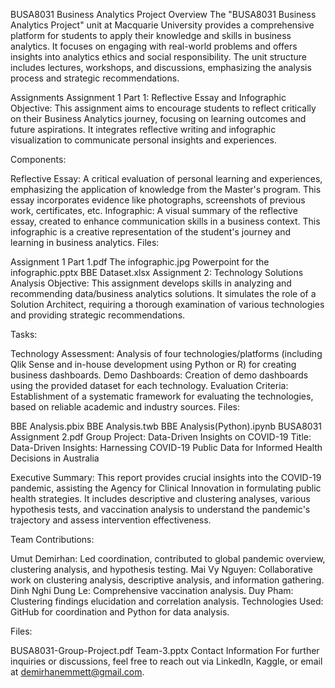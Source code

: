 BUSA8031 Business Analytics Project
Overview
The "BUSA8031 Business Analytics Project" unit at Macquarie University provides a comprehensive platform for students to apply their knowledge and skills in business analytics. It focuses on engaging with real-world problems and offers insights into analytics ethics and social responsibility. The unit structure includes lectures, workshops, and discussions, emphasizing the analysis process and strategic recommendations.

Assignments
Assignment 1 Part 1: Reflective Essay and Infographic
Objective: This assignment aims to encourage students to reflect critically on their Business Analytics journey, focusing on learning outcomes and future aspirations. It integrates reflective writing and infographic visualization to communicate personal insights and experiences.

Components:

Reflective Essay: A critical evaluation of personal learning and experiences, emphasizing the application of knowledge from the Master's program. This essay incorporates evidence like photographs, screenshots of previous work, certificates, etc.
Infographic: A visual summary of the reflective essay, created to enhance communication skills in a business context. This infographic is a creative representation of the student's journey and learning in business analytics.
Files:

Assignment 1 Part 1.pdf
The infographic.jpg
Powerpoint for the infographic.pptx
BBE Dataset.xlsx
Assignment 2: Technology Solutions Analysis
Objective: This assignment develops skills in analyzing and recommending data/business analytics solutions. It simulates the role of a Solution Architect, requiring a thorough examination of various technologies and providing strategic recommendations.

Tasks:

Technology Assessment: Analysis of four technologies/platforms (including Qlik Sense and in-house development using Python or R) for creating business dashboards.
Demo Dashboards: Creation of demo dashboards using the provided dataset for each technology.
Evaluation Criteria: Establishment of a systematic framework for evaluating the technologies, based on reliable academic and industry sources.
Files:

BBE Analysis.pbix
BBE Analysis.twb
BBE Analysis(Python).ipynb
BUSA8031 Assignment 2.pdf
Group Project: Data-Driven Insights on COVID-19
Title: Data-Driven Insights: Harnessing COVID-19 Public Data for Informed Health Decisions in Australia

Executive Summary: This report provides crucial insights into the COVID-19 pandemic, assisting the Agency for Clinical Innovation in formulating public health strategies. It includes descriptive and clustering analyses, various hypothesis tests, and vaccination analysis to understand the pandemic's trajectory and assess intervention effectiveness.

Team Contributions:

Umut Demirhan: Led coordination, contributed to global pandemic overview, clustering analysis, and hypothesis testing.
Mai Vy Nguyen: Collaborative work on clustering analysis, descriptive analysis, and information gathering.
Dinh Nghi Dung Le: Comprehensive vaccination analysis.
Duy Pham: Clustering findings elucidation and correlation analysis.
Technologies Used: GitHub for coordination and Python for data analysis.

Files:

BUSA8031-Group-Project.pdf
Team-3.pptx
Contact Information
For further inquiries or discussions, feel free to reach out via LinkedIn, Kaggle, or email at demirhanemmett@gmail.com.